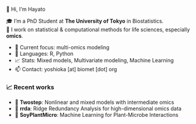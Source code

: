 👋 Hi, I'm Hayato

🎓 I’m a PhD Student at **The University of Tokyo** in Biostatistics.  
🧪 I work on statistical & computational methods for life sciences, especially **omics**.

- 🔭 Current focus: multi-omics modeling
- 🐍 Languages: R, Python
- 📈 Stats: Mixed models, Multivariate modeling, Machine Learning
- 📫 Contact: yoshioka [at] biomet [dot] org

### 📈 Recent works
- 🚀 **Twostep**: Nonlinear and mixed models with intermediate omics  
- 📐 **rrda**: Ridge Redundancy Analysis for high-dimensional omics data  
- 🌿 **SoyPlantMicro**: Machine Learning for Plant-Microbe Interactions

